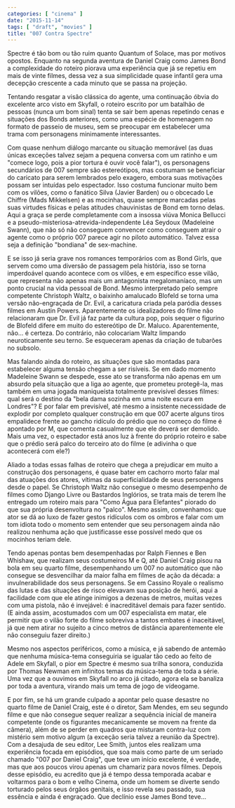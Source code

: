 ```yaml
---
categories: [ "cinema" ]
date: "2015-11-14"
tags: [ "draft", "movies" ]
title: "007 Contra Spectre"
---
```

Spectre é tão bom ou tão ruim quanto Quantum of Solace, mas por motivos
opostos. Enquanto na segunda aventura de Daniel Craig como James Bond a
complexidade do roteiro piorava uma experiência que já se repetiu em
mais de vinte filmes, dessa vez a sua simplicidade quase infantil gera
uma decepção crescente a cada minuto que se passa na projeção.

Tentando resgatar a visão clássica do agente, uma continuação óbvia
do excelente arco visto em Skyfall, o roteiro escrito por um batalhão
de pessoas (nunca um bom sinal) tenta se sair bem apenas repetindo cenas
e situações dos Bonds anteriores, como uma espécie de homenagem no
formato de passeio de museu, sem se preocupar em estabelecer uma trama
com personagens minimamente interessantes. 

Com quase nenhum diálogo marcante ou situação memorável (as duas
únicas exceções talvez sejam a pequena conversa com um ratinho e um
"comece logo, pois a pior tortura é ouvir você falar"), os personagens
secundários de 007 sempre são estereótipos, mas costumam se beneficiar
do caricato para serem lembrados pelo exagero, embora suas motivações
possam ser intuídas pelo espectador. Isso costuma funcionar muito bem
com os vilões, como o fanático Silva (Javier Barden) ou o obcecado
Le Chiffre (Mads Mikkelsen) e as mocinhas, quase sempre marcadas
pelas suas virtudes físicas e pelas atitudes chauvinistas de Bond
em torno delas. Aqui a graça se perde completamente com a insossa
viúva Monica Bellucci e a pseudo-misteriosa-atrevida-independente Léa
Seydoux (Madeleine Swann), que não só não conseguem convencer como
conseguem atrair o agente como o próprio 007 parece agir no piloto
automático. Talvez essa seja a definição "bondiana" de sex-machine.

E se isso já seria grave nos romances temporários com as Bond Girls,
que servem como uma diversão de passagem pela história, isso se torna
imperdoável quando acontece com os vilões, e em específico esse
vilão, que representa não apenas mais um antagonista megalomaníaco,
mas um ponto crucial na vida pessoal de Bond. Mesmo interpretado pelo
sempre competente Christoph Waltz, o baixinho amalucado Blofeld se
torna uma versão não-engraçada de Dr. Evil, a caricatura criada pela
paródia desses filmes em Austin Powers. Aparentemente os idealizadores
do filme não relacionaram que Dr. Evil já faz parte da cultura pop,
pois sequer o figurino de Blofeld difere em muito do estereótipo
de Dr. Maluco. Aparentemente, não... é certeza. Do contrário, não
colocariam Waltz limpando neuroticamente seu terno. Se esqueceram apenas
da criação de tubarões no subsolo.

Mas falando ainda do roteiro, as situações que são montadas para
estabelecer alguma tensão chegam a ser risíveis. Se em dado momento
Madeleine Swann se despede, esse ato se transforma não apenas em um
absurdo pela situação que a liga ao agente, que prometeu protegê-la,
mas também em uma jogada maniqueísta totalmente previsível desses
filmes: qual será o destino da "bela dama sozinha em uma noite escura em
Londres"? E por falar em previsível, até mesmo a insistente necessidade
de explodir por completo qualquer construção em que 007 acerte alguns
tiros empalidece frente ao gancho ridículo do prédio que no começo
do filme é apontado por M, que comenta casualmente que ele deverá ser
demolido. Mais uma vez, o espectador está anos luz à frente do próprio
roteiro e sabe que o prédio será palco do terceiro ato do filme (e
adivinha o que acontecerá com ele?)

Aliado a todas essas falhas de roteiro que chega a prejudicar em muito
a construção dos personagens, é quase bater em cachorro morto falar
mal das atuações dos atores, vítimas da superficialidade de seus
personagens desde o papel. Se Christoph Waltz não consegue o mesmo
desempenho de filmes como Django Livre ou Bastardos Inglórios, se
trata mais de terem lhe entregado um roteiro mais para "Como Água para
Elefantes" piorado do que sua própria desenvoltura no "palco". Mesmo
assim, convenhamos: que ator se dá ao luxo de fazer gestos ridículos
com os ombros e falar com um tom idiota todo o momento sem entender que
seu personagem ainda não realizou nenhuma ação que justificasse esse
possível medo que os mocinhos teriam dele.

Tendo apenas pontas bem desempenhadas por Ralph Fiennes e Ben Whishaw,
que realizam seus costumeiros M e Q, até Daniel Craig pisou na bola
em seu quarto filme, desempenhando um 007 no automático que não
consegue se desvencilhar da maior falha em filmes de ação da década:
a invulnerabilidade dos seus personagens. Se em Cassino Royale o realismo
das lutas e das situações de risco elevavam sua posição de herói,
aqui a facilidade com que ele atinge inimigos a dezenas de metros, muitas
vezes com uma pistola, não é invejável: é inacreditável demais
para fazer sentido. (E ainda assim, acostumados com um 007 especialista
em matar, ele permitir que o vilão forte do filme sobreviva a tantos
embates é inaceitável, já que nem atirar no sujeito a cinco metros
de distância aparentemente ele não conseguiu fazer direito.)

Mesmo nos aspectos periféricos, como a música, e já sabendo de
antemão que nenhuma música-tema conseguiria se igualar tão cedo ao
feito de Adele em Skyfall, o pior em Spectre é mesmo sua trilha sonora,
conduzida por Thomas Newman em infinitos temas da música-tema de toda a
série. Uma vez que a ouvimos em Skyfall no arco já citado, agora ela se
banaliza por toda a aventura, virando mais um tema de jogo de vídeogame.

E por fim, se há um grande culpado a apontar pelo quase desastre
no quarto filme de Daniel Craig, este é o diretor, Sam Mendes, em
seu segundo filme e que não consegue sequer realizar a sequência
inicial de maneira competente (onde os figurantes mecanicamente se
movem na frente da câmera), além de se perder em quadros que misturam
contra-luz com mistério sem motivo algum (a exceção seria talvez a
reunião da Spectre). Com a desajuda de seu editor, Lee Smith, juntos
eles realizam uma experiência focada em episódios, que soa mais como
parte de um seriado chamado "007 por Daniel Craig", que teve um início
excelente, é verdade, mas que aos poucos virou apenas um chamariz para
novos filmes. Depois desse episódio, eu acredito que já é tempo dessa
temporada acabar e voltarmos para o bom e velho Cinema, onde um homem se
diverte sendo torturado pelos seus órgãos genitais, e isso revela seu
passado, sua essência e ainda é engraçado. Que declínio esse James
Bond teve...
